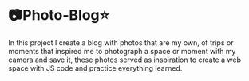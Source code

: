 # :camera:Photo-Blog:star:
 In this project I create a blog with photos that are my own, of trips or moments that inspired me to photograph a space or moment with my camera and save it, these photos served as inspiration to create a web space with JS code and practice everything learned.
